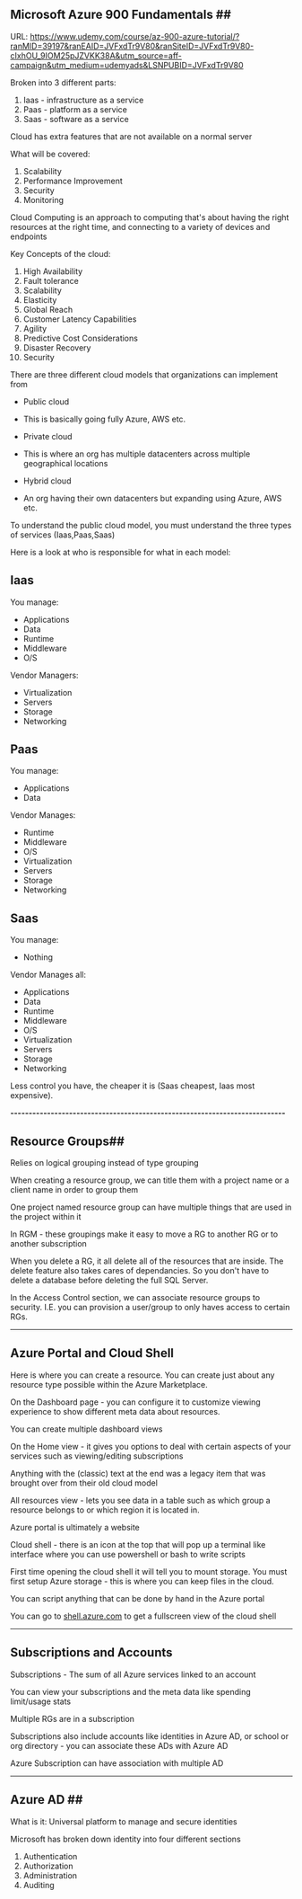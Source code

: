 ## Microsoft Azure 900 Fundamentals ##

URL: https://www.udemy.com/course/az-900-azure-tutorial/?ranMID=39197&ranEAID=JVFxdTr9V80&ranSiteID=JVFxdTr9V80-cIxhOU_9IOM25pJZVKK38A&utm_source=aff-campaign&utm_medium=udemyads&LSNPUBID=JVFxdTr9V80

Broken into 3 different parts:

1.  Iaas - infrastructure as a service
2.  Paas - platform as a service
3.  Saas - software as a service

Cloud has extra features that are not available on a normal server

What will be covered:

1.  Scalability 
2.  Performance Improvement
3.  Security
4.  Monitoring

Cloud Computing is an approach to computing that's about having the right resources at the right time, and connecting to a variety of devices and endpoints

Key Concepts of the cloud:

1.  High Availability 
2.  Fault tolerance 
3.  Scalability
4.  Elasticity
5.  Global Reach
6.  Customer Latency Capabilities
7.  Agility
8.  Predictive Cost Considerations
9.  Disaster Recovery
10. Security

There are three different cloud models that organizations can implement from

-   Public cloud

-   This is basically going fully Azure, AWS etc.

-   Private cloud

-   This is where an org has multiple datacenters across multiple geographical locations

-   Hybrid cloud

-   An org having their own datacenters but expanding using Azure, AWS etc.

To understand the public cloud model, you must understand the three types of services (Iaas,Paas,Saas)

Here is a look at who is responsible for what in each model:

## Iaas ##

You manage:

-   Applications
-   Data
-   Runtime
-   Middleware
-   O/S

Vendor Managers:

-   Virtualization
-   Servers
-   Storage
-   Networking

## Paas ##

You manage:

-   Applications 
-   Data

Vendor Manages:

-   Runtime
-   Middleware
-   O/S
-   Virtualization
-   Servers
-   Storage
-   Networking

## Saas ##

You manage:

-   Nothing

Vendor Manages all:

-   Applications
-   Data
-   Runtime
-   Middleware
-   O/S
-   Virtualization
-   Servers
-   Storage
-   Networking

Less control you have, the cheaper it is (Saas cheapest, Iaas most expensive).

**---------------------------------------------------------------------------**

## Resource Groups##

Relies on logical grouping instead of type grouping

When creating a resource group, we can title them with a project name or a client name in order to group them

One project named resource group can have multiple things that are used in the project within it

In RGM - these groupings make it easy to move a RG to another RG or to another subscription

When you delete a RG, it all delete all of the resources that are inside. The delete feature also takes cares of dependancies. So you don't have to delete a database before deleting the full SQL Server.

In the Access Control section, we can associate resource groups to security. I.E. you can provision a user/group to only haves access to certain RGs.

---

## Azure Portal and Cloud Shell ##

Here is where you can create a resource. You can create just about any resource type possible within the Azure Marketplace.

On the Dashboard page - you can configure it to customize viewing experience to show different meta data about resources.

You can create multiple dashboard views

On the Home view - it gives you options to deal with certain aspects of your services such as viewing/editing subscriptions

Anything with the (classic) text at the end was a legacy item that was brought over from their old cloud model

All resources view - lets you see data in a table such as which group a resource belongs to or which region it is located in.

Azure portal is ultimately a website

Cloud shell - there is an icon at the top that will pop up a terminal like interface where you can use powershell or bash to write scripts

First time opening the cloud shell it will tell you to mount storage. You must first setup Azure storage - this is where you can keep files in the cloud.

You can script anything that can be done by hand in the Azure portal

You can go to [shell.azure.com](http://shell.azure.com) to get a fullscreen view of the cloud shell

---

## Subscriptions and Accounts ##

Subscriptions - The sum of all Azure services linked to an account

You can view your subscriptions and the meta data like spending limit/usage stats

Multiple RGs are in a subscription

Subscriptions also include accounts like identities in Azure AD, or school or org directory - you can associate these ADs with Azure AD

Azure Subscription can have association with multiple AD

---

## Azure AD ##

What is it: Universal platform to manage and secure identities

Microsoft has broken down identity into four different sections

1.  Authentication 
2.  Authorization
3.  Administration
4.  Auditing